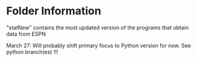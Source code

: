
# Folder Information
"statNew" contains the most updated version of the programs that obtain data from ESPN




March 27: Will probably shift primary focus to Python version for now.
See python branch(es) !!!

